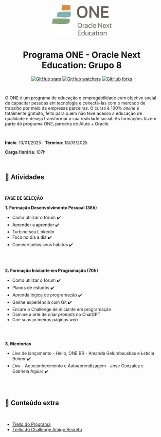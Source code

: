 <div align="center">

<img src="./images/logo.png" alt="Formação logo" width="200" >

<br>

<h1> Programa ONE - Oracle Next Education: Grupo 8 </h1>

[![GitHub stars](https://img.shields.io/github/stars/biachristie/oracle-programa-one-g8.svg?style=social&label=Star&maxAge=2592000)](https://github.com/biachristie/oracle-programa-one-g8/stargazers)
[![GitHub watchers](https://img.shields.io/github/watchers/biachristie/oracle-programa-one-g8.svg?style=social&label=Watch&maxAge=2592000)](https://github.com/biachristie/oracle-programa-one-g8/watchers)
[![GitHub forks](https://img.shields.io/github/forks/biachristie/oracle-programa-one-g8.svg?style=social&label=Fork&maxAge=2592000)](https://github.com/biachristie/oracle-programa-one-g8/network/members)

</div>
<br>

O ONE é um programa de educação e empregabilidade com objetivo social de capacitar pessoas em tecnologia e conectá-las com o mercado de trabalho por meio de empresas parceiras. O curso é 100% *online* e totalmente gratuito, feito para quem não teve acesso à educação de qualidade e deseja transformar a sua realidade social. As formações fazem parte do programa ONE, parceria de Alura + Oracle.

<br>

**Início**: 13/01/2025 | **Término**: 18/03/2025

**Carga Horária**: 107h

<br>

## 📝 Atividades
<br>

**FASE DE SELEÇÃO**

**1. Formação Desenvolvimento Pessoal (36h)**

* Como utilizar o fórum ✔️
* Aprender a aprender ✔️
* Turbine seu LinkedIn
* Foco no dia a dia ✔️
* Comece pelos seus hábitos ✔️

<br>
<br>

**2. Formação Iniciante em Programação (70h)**
* Como utilizar o fórum ✔️ 
* Planos de estudos ✔️ 
* Aprenda lógica de programação ✔️
* Ganhe experiência com Git ✔️
* Encare o Challenge de iniciante em programação
* Domine a arte de criar *prompts* no ChatGPT
* Crie suas primeiras páginas *web*

<br>
<br>

**3. Mentorias**
* *Live* de lançamento - Hello, ONE BR - Amanda Gelumbauskas e Letícia Bohrer ✔️
* *Live* - Autoconhecimento e Autoaprendizagem - Jose Gonzalez e Gabriela Aguiar ✔️

<br>
<br>

## 📌 Conteúdo extra 
<br>

* [Trello do Programa](https://trello.com/b/8L5kJ3zv/formacao-iniciante-em-programacao)
* [Trello do Challenge Amigo Secreto](https://trello.com/b/h1bhf3Xc/trello-challenge-amigo-secreto-pt)